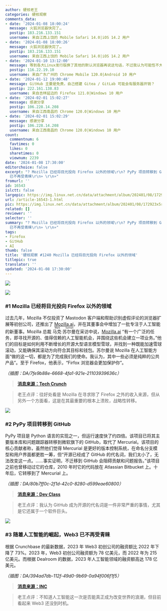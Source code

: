 ```yaml
---
author: 硬核老王
categories: 硬核观察
comments_data:
- date: '2024-01-08 18:00:24'
  message: 火狐浏览器快完了…
  postip: 183.216.133.151
  username: 来自江西上饶的 Mobile Safari 14.0|iOS 14.2 用户
- date: '2024-01-08 18:00:26'
  message: 火狐浏览器快完了…
  postip: 183.216.133.151
  username: 来自江西上饶的 Mobile Safari 14.0|iOS 14.2 用户
- date: '2024-01-10 13:12:00'
  message: 等到各大Linux发行版换了其他的默认浏览器再说这句话，不过我认为可能性不大。
  postip: 116.22.19.10
  username: 来自广东广州的 Chrome Mobile 120.0|Android 10 用户
- date: '2024-01-12 19:00:48'
  message: GitHub 主要是免费，自己搭建 Gitea / GitLab 可能会有服务器开销？
  postip: 222.161.138.83
  username: 来自吉林延边的 Firefox 121.0|Windows 10 用户
- date: '2024-02-01 15:02:27'
  message: 感谢分享
  postip: 106.228.14.208
  username: 来自江西南昌的 Chrome 120.0|Windows 10 用户
- date: '2024-02-01 15:02:29'
  message: 感谢分享
  postip: 106.228.14.208
  username: 来自江西南昌的 Chrome 120.0|Windows 10 用户
count:
  commentnum: 6
  favtimes: 0
  likes: 0
  sharetimes: 0
  viewnum: 2239
date: '2024-01-08 17:30:00'
editorchoice: false
excerpt: "? Mozilla 已经将目光投向 Firefox 以外的领域\r\n? PyPy 项目转移到 GitHub\r\n? 随着人工智能的崛起，Web3
  已不再受青睐\r\n» \r\n»"
fromurl: ''
id: 16543
islctt: false
largepic: https://img.linux.net.cn/data/attachment/album/202401/08/172923x5r7fgq4dfrr4go7.jpg
url: /article-16543-1.html
pic: https://img.linux.net.cn/data/attachment/album/202401/08/172923x5r7fgq4dfrr4go7.jpg.thumb.jpg
related: []
reviewer: ''
selector: ''
summary: "? Mozilla 已经将目光投向 Firefox 以外的领域\r\n? PyPy 项目转移到 GitHub\r\n? 随着人工智能的崛起，Web3
  已不再受青睐\r\n» \r\n»"
tags:
- Firefox
- GitHub
- AI
thumb: false
title: '硬核观察 #1240 Mozilla 已经将目光投向 Firefox 以外的领域'
titlepic: true
translator: ''
updated: '2024-01-08 17:30:00'
---
```


![](/data/attachment/album/202401/08/172923x5r7fgq4dfrr4go7.jpg)


![](/data/attachment/album/202401/08/172948u818lof7q28lff76.png)


### #1 Mozilla 已经将目光投向 Firefox 以外的领域


过去几年，Mozilla 不仅投资了 Mastodon 客户端和帮助识别虚假评论的浏览器扩展等初创公司，还推出了 [Mozilla.ai](http://mozilla.ai/)，并在其董事会中增加了一批专注于人工智能的新董事。Mozilla 总裁 <ruby> 马克·苏尔曼 <rt>  Mark Surman </rt></ruby> 在采访中说，[Mozilla.ai](http://mozilla.ai/) “有一个广泛的任务，即寻找开源的、值得信赖的人工智能机会，并围绕这些机会建立一项业务。”他们的目标是如何利用不断增长的开源大型语言模型雪球，并找到一种既能加速雪球滚动，又能确保其滚动方向符合其目标和钱包。苏尔曼说 Mozilla 在人工智能方面“做的这一切，都是为了完成我们的使命。我认为，其中一些必须是纯粹的公共产品”。至于 Firefox，他表示，“Firfox 浏览器会更加保护你”。


*（插图：DA/7fe9b88e-6668-4fa1-921e-21103939636c）*



> 
> **[消息来源：Tech Crunch](https://techcrunch.com/2024/01/03/whats-next-for-mozilla/)**
> 
> 
> 



> 
> 老王点评：往好处看是 Mozilla 在寻求除了 Firefox 之外的收入来源，但从另外一个方面看，这是在其最重要的根本上溃败，战略性转移。
> 
> 
> 


![](/data/attachment/album/202401/08/173007rxhk4wxefpwixwux.png)


### #2 PyPy 项目转移到 GitHub


PyPy 项目是 Python 语言的实现之一，但运行速度快了约四倍。该项目已将其主要版本库和问题跟踪器转移到微软旗下的 GitHub，取代了 Mercurial。该项目的核心贡献者称，虽然他们觉得 Mercurial 是更好的版本控制系统，在命名分支模型和用户界面都更胜一筹，但“开源已经成了 GitHub 的代名词，我们太小了，无法改变这一点。……事实证明，不迁移到 GitHub 会阻碍贡献和问题报告。”该项目之前也曾移动过它的仓库，2010 年时它的代码放在 Atlassian Bitbucket 上。十年后，它转移到了 Mercurial 上。


*（插图：DA/80b7ff0c-2f1d-42c0-8280-d599eae60800）*



> 
> **[消息来源：Dev Class](https://devclass.com/2024/01/02/pypy-moves-from-mercurial-says-open-source-has-become-synonymous-with-github/)**
> 
> 
> 



> 
> 老王点评：我认为 GitHub 成为开源的代名词是一件非常严重的事情，尤其是它还属于一个软件巨头。
> 
> 
> 


![](/data/attachment/album/202401/08/173024ka6794zq7als99da.png)


### #3 随着人工智能的崛起，Web3 已不再受青睐


根据 Crunchbase 的最新数据，2023 年 Web3 初创公司的融资额比 2022 年下降了 73%。2023 年，Web3 初创公司融资额为 78 亿美元，而 2022 年为 215 亿美元。而根据 Dealroom 的数据，2023 年人工智能领域的融资额高达 178 亿美元。


*（插图：DA/394ad7db-112f-49d0-9b69-0a94f006f1f5）*



> 
> **[消息来源：INC](https://www.inc.com/sam-blum/as-ai-rises-is-web3-dead-in-the-water.html)**
> 
> 
> 



> 
> 老王点评：不知道人工智能这一次是否能真正成为改变世界的浪潮，但目前看起来 Web3 还没到时机。
> 
> 
>